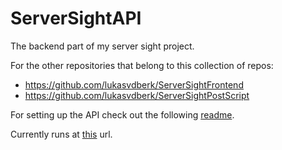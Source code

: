 # ServerSightAPI
The backend part of my server sight project.

For the other repositories that belong to this collection of repos:

- https://github.com/lukasvdberk/ServerSightFrontend
- https://github.com/lukasvdberk/ServerSightPostScript

For setting up the API check out the following [readme](https://github.com/lukasvdberk/ServerSightAPI/blob/master/ServerSightAPI/README.md).

Currently runs at [this](https://serversight.lukas.sh) url.
